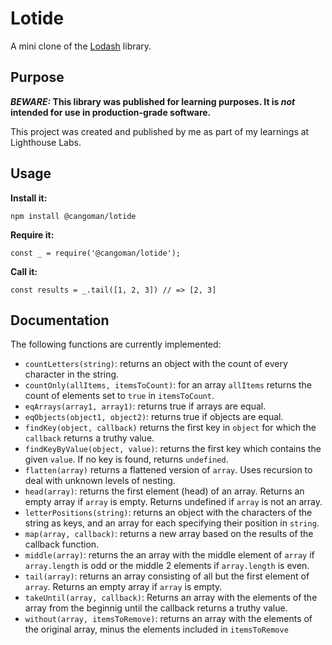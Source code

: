# Lotide

A mini clone of the [Lodash](https://lodash.com) library.

## Purpose

**_BEWARE:_ This library was published for learning purposes. It is _not_ intended for use in production-grade software.**

This project was created and published by me as part of my learnings at Lighthouse Labs. 

## Usage

**Install it:**

`npm install @cangoman/lotide`

**Require it:**

`const _ = require('@cangoman/lotide');`

**Call it:**

`const results = _.tail([1, 2, 3]) // => [2, 3]`

## Documentation

The following functions are currently implemented:

  * `countLetters(string)`: returns an object with the count of every character in the string.
  * `countOnly(allItems, itemsToCount)`: for an array `allItems` returns the count of elements set to `true` in `itemsToCount`.
  * `eqArrays(array1, array1)`: returns true if arrays are equal.
  * `eqObjects(object1, object2)`: returns true if objects are equal.
  * `findKey(object, callback)` returns the first key in `object` for which the `callback` returns a truthy value.
  * `findKeyByValue(object, value)`: returns the first key which contains the given `value`. If no key is found, returns `undefined`.
  * `flatten(array)` returns a flattened version of `array`. Uses recursion to deal with unknown levels of nesting.
  * `head(array)`: returns the first element (head) of an array. Returns an empty array if `array` is empty. Returns undefined if `array` is not an array.
  * `letterPositions(string)`: returns an object with the characters of the string as keys, and an array for each specifying their position in `string`.
  * `map(array, callback)`: returns a new array based on the results of the callback function. 
  * `middle(array)`: returns the an array with the middle element of `array` if `array.length` is odd or the middle 2 elements if `array.length` is even.
  * `tail(array)`: returns an array consisting of all but the first element of `array`. Returns an empty array if `array` is empty.
  * `takeUntil(array, callback)`: Returns an array with the elements of the array from the beginnig until the callback returns a truthy value. 
  * `without(array, itemsToRemove)`: returns an array with the elements of the original array, minus the elements included in `itemsToRemove`
